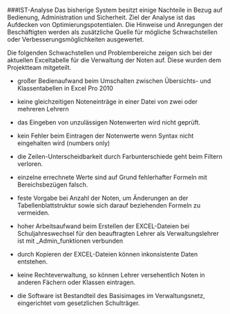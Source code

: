 ###IST-Analyse
Das bisherige System besitzt einige Nachteile in Bezug auf Bedienung, Administration und Sicherheit. Ziel der Analyse ist das Aufdecken von Optimierungspotentialen. Die Hinweise und Anregungen der Beschäftigten werden als zusätzliche Quelle für mögliche Schwachstellen oder Verbesserungsmöglichkeiten ausgewertet.

Die folgenden Schwachstellen und Problembereiche zeigen sich bei der aktuellen Exceltabelle für die Verwaltung der Noten auf. Diese wurden dem Projektteam mitgeteilt. 

- großer Bedienaufwand beim Umschalten zwischen Übersichts- und Klassentabellen in Excel Pro 2010

- keine gleichzeitigen Noteneinträge in einer Datei von zwei oder mehreren Lehrern

- das Eingeben von unzulässigen Notenwerten wird nicht geprüft. 

- kein Fehler beim Eintragen der Notenwerte wenn Syntax nicht eingehalten wird (numbers only)

- die Zeilen-Unterscheidbarkeit durch Farbunterschiede geht beim Filtern verloren.

- einzelne errechnete Werte sind auf Grund fehlerhafter Formeln mit Bereichsbezügen falsch.

- feste Vorgabe bei Anzahl der Noten, um Änderungen an der Tabellenblattstruktur sowie sich darauf beziehenden Formeln zu vermeiden.

- hoher Arbeitsaufwand beim Erstellen der EXCEL-Dateien bei Schuljahreswechsel für den beauftragten Lehrer als Verwaltungslehrer  ist mit _Admin_funktionen verbunden

- durch Kopieren der EXCEL-Dateien können inkonsistente Daten entstehen.

- keine Rechteverwaltung, so können Lehrer versehentlich Noten in anderen Fächern oder Klassen eintragen.

- die Software ist Bestandteil des Basisimages im Verwaltungsnetz, eingerichtet vom gesetzlichen Schulträger.
